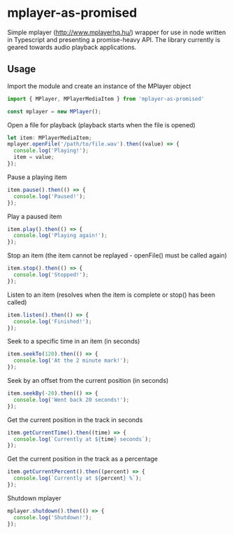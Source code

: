 # mplayer-as-promised
Simple mplayer (http://www.mplayerhq.hu/) wrapper for use in node written in Typescript and presenting a promise-heavy API. The library currently is geared towards audio playback applications.

## Usage

Import the module and create an instance of the MPlayer object
```typescript
import { MPlayer, MPlayerMediaItem } from 'mplayer-as-promised'

const mplayer = new MPlayer();
```

Open a file for playback (playback starts when the file is opened)
```typescript
let item: MPlayerMediaItem;
mplayer.openFile('/path/to/file.wav').then((value) => {
  console.log('Playing!');
  item = value;
});
```

Pause a playing item
```typescript
item.pause().then(() => {
  console.log('Paused!');
});
```

Play a paused item
```typescript
item.play().then(() => {
  console.log('Playing again!');
});
```

Stop an item (the item cannot be replayed - openFile() must be called again)
```typescript
item.stop().then(() => {
  console.log('Stopped!');
});
```

Listen to an item (resolves when the item is complete or stop() has been called)
```typescript
item.listen().then(() => {
  console.log('Finished!');
});
```

Seek to a specific time in an item (in seconds)
```typescript
item.seekTo(120).then(() => {
  console.log('At the 2 minute mark!');
});
```

Seek by an offset from the current position (in seconds)
```typescript
item.seekBy(-20).then(() => {
  console.log('Went back 20 seconds!');
});
```

Get the current position in the track in seconds
```typescript
item.getCurrentTime().then((time) => {
  console.log(`Currently at ${time} seconds`);
});
```

Get the current position in the track as a percentage
```typescript
item.getCurrentPercent().then((percent) => {
  console.log(`Currently at ${percent} %`);
});
```

Shutdown mplayer
```typescript
mplayer.shutdown().then(() => {
  console.log('Shutdown!');
});
```